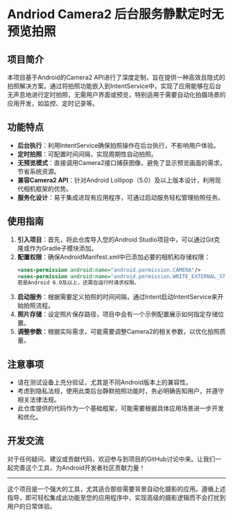 # Andriod Camera2 后台服务静默定时无预览拍照

## 项目简介

本项目基于Android的Camera2 API进行了深度定制，旨在提供一种高效且隐式的拍照解决方案。通过将拍照功能嵌入到IntentService中，实现了应用能够在后台无声息地进行定时拍照，无需用户界面或预览，特别适用于需要自动化拍摄场景的应用开发，如监控、定时记录等。

## 功能特点

- **后台执行**：利用IntentService确保拍照操作在后台执行，不影响用户体验。
- **定时拍照**：可配置时间间隔，实现周期性自动拍照。
- **无预览模式**：直接调用Camera2接口捕获图像，避免了显示预览画面的需求，节省系统资源。
- **兼容Camera2 API**：针对Android Lollipop（5.0）及以上版本设计，利用现代相机框架的优势。
- **服务化设计**：易于集成进现有应用程序，可通过启动服务轻松管理拍照任务。

## 使用指南

1. **引入项目**：首先，将此仓库导入您的Android Studio项目中，可以通过Git克隆或作为Gradle子模块添加。
2. **配置权限**：确保AndroidManifest.xml中已添加必要的相机和存储权限：
   ```xml
   <uses-permission android:name="android.permission.CAMERA"/>
   <uses-permission android:name="android.permission.WRITE_EXTERNAL_STORAGE"/>
   若是Android 6.0及以上，还需在运行时请求权限。
   ```
3. **启动服务**：根据需要定义拍照的时间间隔，通过Intent启动IntentService来开始拍照流程。
4. **照片存储**：设定照片保存路径，项目中会有一个示例配置展示如何指定存储位置。
5. **调整参数**：根据实际需求，可能需要调整Camera2的相关参数，以优化拍照质量。

## 注意事项

- 请在测试设备上充分验证，尤其是不同Android版本上的兼容性。
- 考虑到隐私法规，使用此类后台静默拍照功能时，务必明确告知用户，并遵守相关法律法规。
- 此仓库提供的代码作为一个基础框架，可能需要根据具体应用场景进一步开发和优化。

## 开发交流

对于任何疑问、建议或贡献代码，欢迎参与到项目的GitHub讨论中来。让我们一起完善这个工具，为Android开发者社区贡献力量！

---

这个项目是一个强大的工具，尤其适合那些需要背景自动化摄影的应用。遵循上述指导，即可轻松集成此功能至您的应用程序中，实现高级的摄影逻辑而不会打扰到用户的日常体验。